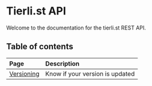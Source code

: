 # Tierli.st API
Welcome to the documentation for the tierli.st REST API.

## Table of contents
|Page  |Description|
|:-----|:----------|
|[Versioning](pages/Versioning.md)|Know if your version is updated|
